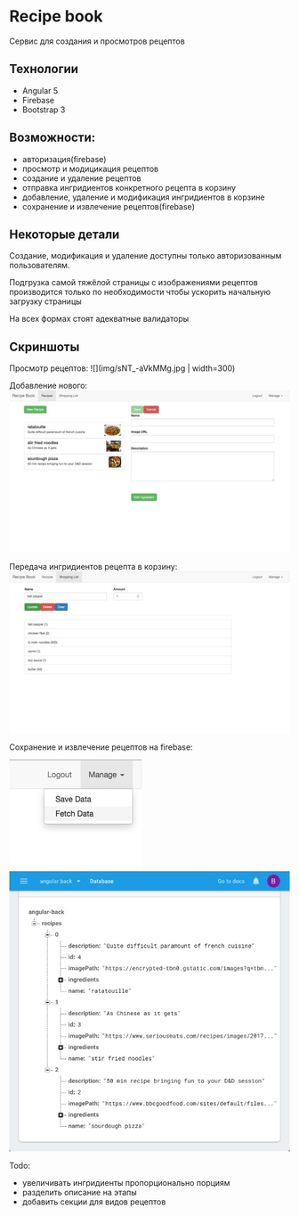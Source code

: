 # Recipe book
Сервис для создания и просмотров рецептов

## Технологии
  * Angular 5
  * Firebase
  * Bootstrap 3


## Возможности:
 * авторизация(firebase)
 * просмотр и модицикация рецептов
 * создание и удаление рецептов 
 * отправка ингридиентов конкретного рецепта в корзину
 * добавление, удаление и модификация ингридиентов в корзине
 * сохранение и извлечение рецептов(firebase)
 

## Некоторые детали
Создание, модификация и удаление доступны только авторизованным пользователям.

Подгрузка самой тяжёлой страницы с изображениями рецептов производится только по необходимости чтобы ускорить начальную загрузку страницы

На всех формах стоят адекватные валидаторы
## Скриншоты
Просмотр рецептов:
![](img/sNT_-aVkMMg.jpg | width=300)

Добавление нового:
![](img/RWDHXeX7nqQ.jpg)

Передача ингридиентов рецепта в корзину:
![](img/sExdFSTmrK4.jpg)

Сохранение и извлечение рецептов на firebase:

![](img/-RPoM4TzBHA.jpg) ![](img/iAY5Iylfo6c.jpg)
 

Todo:
* увеличивать ингридиенты пропорционально порциям
* разделить описание на этапы
* добавить секции для видов рецептов

